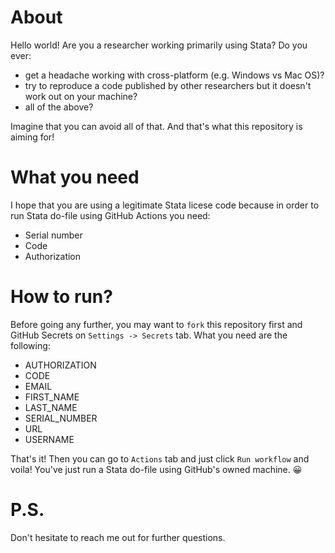 # About

Hello world! Are you a researcher working primarily using Stata? Do you ever:
- get a headache working with cross-platform (e.g. Windows vs Mac OS)?
- try to reproduce a code published by other researchers but it doesn't work out on your machine?
- all of the above?

Imagine that you can avoid all of that. And that's what this repository is aiming for!

# What you need
I hope that you are using a legitimate Stata licese code because in order to run
Stata do-file using GitHub Actions you need:
- Serial number
- Code
- Authorization

# How to run?
Before going any further, you may want to `fork` this repository first and GitHub
Secrets on `Settings -> Secrets` tab. What you need are the following:

- AUTHORIZATION
- CODE
- EMAIL
- FIRST_NAME
- LAST_NAME
- SERIAL_NUMBER
- URL
- USERNAME

That's it! Then you can go to `Actions` tab and just click `Run workflow` and voila!
You've just run a Stata do-file using GitHub's owned machine. 😀

# P.S.
Don't hesitate to reach me out for further questions.
